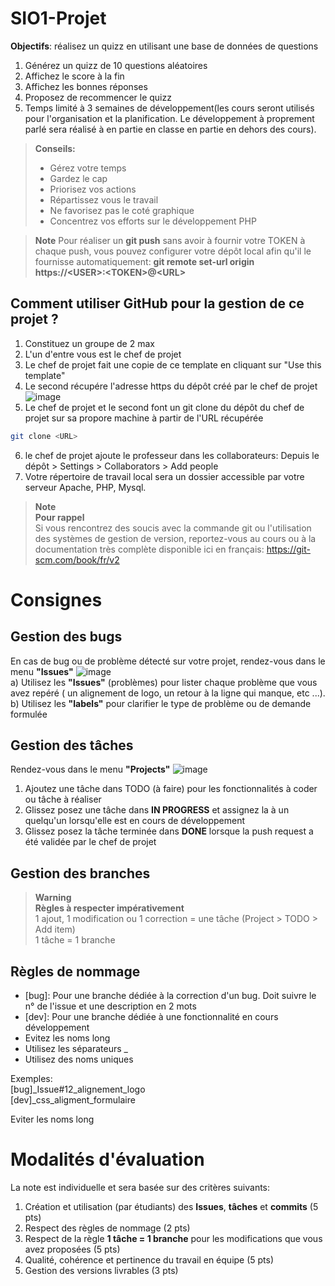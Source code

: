 # SIO1-Projet
**Objectifs**: réalisez un quizz en utilisant une base de données de questions
 1) Générez un quizz de 10 questions aléatoires
 2) Affichez le score à la fin
 3) Affichez les bonnes réponses
 4) Proposez de recommencer le quizz
 5) Temps limité à 3 semaines de développement(les cours seront utilisés pour l'organisation et la planification. Le développement à proprement parlé sera réalisé à en partie en classe en partie en dehors des cours).

> **Conseils:**
> - Gérez votre temps
> - Gardez le cap
> - Priorisez vos actions
> - Répartissez vous le travail
> - Ne favorisez pas le coté graphique
> - Concentrez vos efforts sur le développement PHP

> **Note**
> Pour réaliser un **git push** sans avoir à fournir votre TOKEN à chaque push, vous pouvez configurer votre dépôt local afin qu'il le fournisse automatiquement: **git remote set-url origin https://\<USER\>:\<TOKEN\>@\<URL\>**

## Comment utiliser GitHub pour la gestion de ce projet ?
 1) Constituez un groupe de 2 max
 2) L'un d'entre vous est le chef de projet
 3) Le chef de projet fait une copie de ce template en cliquant sur "Use this template"
 4) Le second récupére l'adresse https du dépôt créé par le chef de projet   
 ![image](https://user-images.githubusercontent.com/101867500/195951851-047ccbaf-407b-45cc-98e8-babc36ee0b6d.png)   
 5) Le chef de projet et le second font un git clone du dépôt du chef de projet sur sa propore machine à partir de l'URL récupérée
 ```bash
 git clone <URL>
 ```
 6) le chef de projet ajoute le professeur dans les collaborateurs: Depuis le dépôt > Settings > Collaborators > Add people
 7) Votre répertoire de travail local sera un dossier accessible par votre serveur Apache, PHP, Mysql.
 
> **Note**   
> **Pour rappel**   
> Si vous rencontrez des soucis avec la commande git ou l'utilisation des systèmes de gestion de version, reportez-vous au cours ou à la documentation très complète disponible ici en français: https://git-scm.com/book/fr/v2    

# Consignes
## Gestion des bugs
En cas de bug ou de problème détecté sur votre projet, rendez-vous dans le menu **"Issues"**
![image](https://user-images.githubusercontent.com/101867500/195944614-f7a3a4f1-7848-4d0f-80c0-333b8f077662.png)   
  a) Utilisez les **"Issues"** (problèmes) pour lister chaque problème que vous avez repéré ( un alignement de logo, un retour à la ligne qui manque, etc ...).   
  b) Utilisez les **"labels"** pour clarifier le type de problème ou de demande formulée

## Gestion des tâches
Rendez-vous dans le menu **"Projects"**
![image](https://user-images.githubusercontent.com/101867500/195948069-b449d949-e755-4265-91d0-9554eca8b541.png)
1) Ajoutez une tâche dans TODO (à faire) pour les fonctionnalités à coder ou tâche à réaliser
2) Glissez posez une tâche dans **IN PROGRESS** et assignez la à un quelqu'un lorsqu'elle est en cours de développement  
3) Glissez posez la tâche terminée dans **DONE** lorsque la push request a été validée par le chef de projet   

## Gestion des branches

> **Warning**   
> **Règles à respecter impérativement**   
> 1 ajout, 1 modification ou 1 correction = une tâche (Project > TODO > Add item)   
> 1 tâche = 1 branche   

## Règles de nommage
 - [bug]: Pour une branche dédiée à la correction d'un bug. Doit suivre le n° de l'issue et une description en 2 mots    
 - [dev]: Pour une branche dédiée à une fonctionnalité en cours développement   
 - Evitez les noms long
 - Utilisez les séparateurs _
 - Utilisez des noms uniques

Exemples:   
[bug]_Issue#12_alignement_logo   
[dev]_css_aligment_formulaire

Eviter les noms long

# Modalités d'évaluation
La note est individuelle et sera basée sur des critères suivants:
 1) Création et utilisation (par étudiants) des **Issues**, **tâches** et **commits** (5 pts)
 2) Respect des règles de nommage (2 pts)
 3) Respect de la règle **1 tâche = 1 branche** pour les modifications que vous avez proposées (5 pts)
 4) Qualité, cohérence et pertinence du travail en équipe (5 pts)
 5) Gestion des versions livrables (3 pts)


